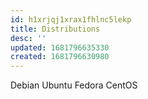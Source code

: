 ```yaml
---
id: h1xrjqj1xrax1fhlnc5lekp
title: Distributions
desc: ''
updated: 1681796635330
created: 1681796630980
---
```

Debian
Ubuntu
Fedora
CentOS